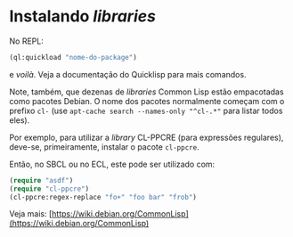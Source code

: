 # Instalando *libraries*

No REPL:

~~~lisp
(ql:quickload "nome-do-package")
~~~

e *voilà*. Veja a documentação do Quicklisp para mais comandos.

Note, também, que dezenas de *libraries* Common Lisp estão empacotadas como pacotes
Debian. O nome dos pacotes normalmente começam com o prefixo `cl-` (use
`apt-cache search --names-only "^cl-.*"` para listar todos eles).

Por exemplo, para utilizar a *library* CL-PPCRE (para expressões regulares), deve-se,
primeiramente, instalar o pacote `cl-ppcre`.

Então, no SBCL ou no ECL, este pode ser utilizado com:

~~~lisp
(require "asdf")
(require "cl-ppcre")
(cl-ppcre:regex-replace "fo+" "foo bar" "frob")
~~~

Veja mais: [https://wiki.debian.org/CommonLisp](https://wiki.debian.org/CommonLisp)

